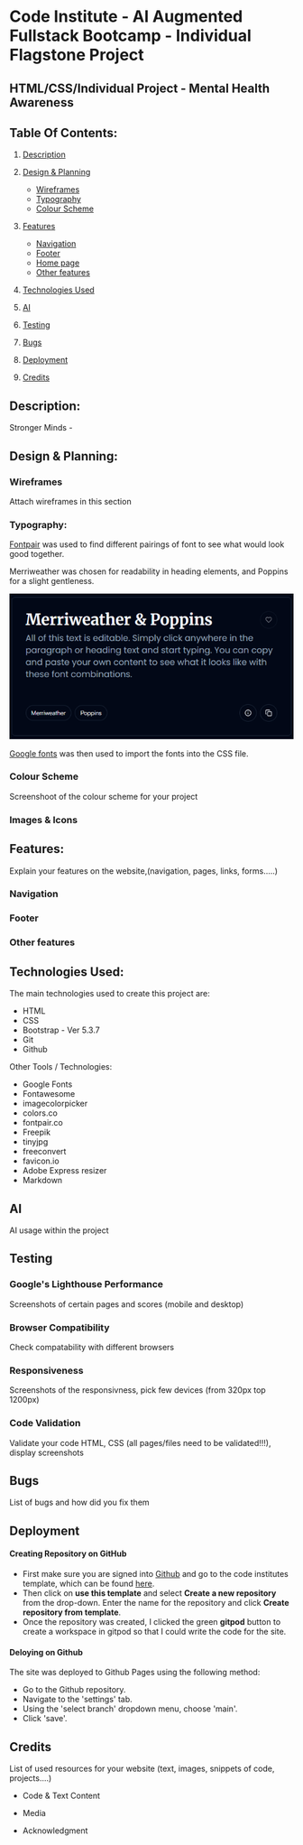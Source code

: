 # Code Institute - AI Augmented Fullstack Bootcamp - Individual Flagstone Project
## HTML/CSS/Individual Project - Mental Health Awareness


## Table Of Contents:
1. [Description](#description)

2. [Design & Planning](#design-&-planning)
    * [Wireframes](#wireframes)
    * [Typography](#typography)
    * [Colour Scheme](#colour-scheme)
    
3. [Features](#features)
    * [Navigation](#Navigation)
    * [Footer](#Footer)
    * [Home page](#Home-page)
    * [Other features](#Other-features)

4. [Technologies Used](#technologies-used)
4. [AI](#ai)
5. [Testing](#testing)
6. [Bugs](#bugs)
7. [Deployment](#deployment)
8. [Credits](#credits)

## Description:
Stronger Minds -

## Design & Planning:

### Wireframes
Attach wireframes in this section
### Typography:
[Fontpair](https://www.fontpair.co/) was used to find different pairings of font to see what would look good together.

Merriweather was chosen for readability in heading elements, and Poppins for a slight gentleness.

![Merriweather & Poppins Fonts](assets/readme-images/typography.png)

[Google fonts](https://fonts.google.com/) was then used to import the fonts into the CSS file.

### Colour Scheme
Screenshoot of the colour scheme for your project
### Images & Icons


## Features:
Explain your features on the website,(navigation, pages, links, forms.....)
### Navigation
### Footer
### Other features
## Technologies Used:
The main technologies used to create this project are:
- HTML
- CSS
- Bootstrap - Ver 5.3.7
- Git 
- Github

Other Tools / Technologies:
- Google Fonts
- Fontawesome
- imagecolorpicker
- colors.co
- fontpair.co
- Freepik
- tinyjpg
- freeconvert
- favicon.io
- Adobe Express resizer
- Markdown


## AI
AI usage within the project
## Testing
### Google's Lighthouse Performance
Screenshots of certain pages and scores (mobile and desktop)
### Browser Compatibility
Check compatability with different browsers
### Responsiveness
Screenshots of the responsivness, pick few devices (from 320px top 1200px)
### Code Validation
Validate your code HTML, CSS (all pages/files need to be validated!!!), display screenshots

## Bugs
List of bugs and how did you fix them

## Deployment

#### Creating Repository on GitHub
- First make sure you are signed into [Github](https://github.com/) and go to the code institutes template, which can be found [here](https://github.com/Code-Institute-Org/gitpod-full-template).
- Then click on **use this template** and select **Create a new repository** from the drop-down. Enter the name for the repository and click **Create repository from template**.
- Once the repository was created, I clicked the green **gitpod** button to create a workspace in gitpod so that I could write the code for the site.
#### Deloying on Github
The site was deployed to Github Pages using the following method:
- Go to the Github repository.
- Navigate to the 'settings' tab.
- Using the 'select branch' dropdown menu, choose 'main'.
- Click 'save'.

## Credits
List of used resources for your website (text, images, snippets of code, projects....)
  - Code & Text Content
  
  - Media
  
  - Acknowledgment
    
